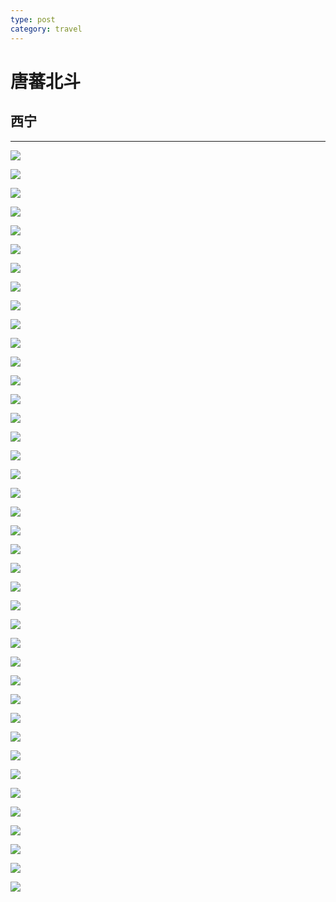 ```yaml
---
type: post
category: travel
---
```


# 唐蕃北斗

## 西宁

---

![](http://ww1.sinaimg.cn/mw690/89d0a2e1gw1f96vztsxfbj218g0xc1a6.jpg)

![](http://ww4.sinaimg.cn/mw690/89d0a2e1jw1f8mevvtwssj20tm18g1ic.jpg)

![](http://ww4.sinaimg.cn/mw690/89d0a2e1jw1f8mevgpfkcj217o0n2gu8.jpg)

![](http://ww4.sinaimg.cn/mw690/89d0a2e1jw1f8mevg4gkxj218g0tmds7.jpg)

![](http://ww4.sinaimg.cn/mw690/89d0a2e1jw1f8mevigsvxj214a0tmaqi.jpg)

![](http://ww3.sinaimg.cn/mw690/89d0a2e1jw1f8mevjdl9hj214z0radnu.jpg)

![](http://ww3.sinaimg.cn/mw690/89d0a2e1jw1f8mevkevwgj212q0swaj8.jpg)

![](http://ww4.sinaimg.cn/mw690/89d0a2e1jw1f8mevm1lnpj215z0rzgy3.jpg)

![](http://ww1.sinaimg.cn/mw690/89d0a2e1jw1f8mevn5ea4j20xc0kt7af.jpg)

![](http://ww4.sinaimg.cn/mw690/89d0a2e1jw1f8mevo47qmj20qf0suq90.jpg)

![](http://ww4.sinaimg.cn/mw690/89d0a2e1jw1f8mevp0r3rj218g0mp494.jpg)

![](http://ww3.sinaimg.cn/mw690/89d0a2e1jw1f8mevpzxl4j217a0suak1.jpg)

![](http://ww4.sinaimg.cn/mw690/89d0a2e1jw1f8mevqpxluj20wj0tmqbh.jpg)

![](http://ww2.sinaimg.cn/mw690/89d0a2e1jw1f8mevs1s8pj20yz0m710n.jpg)

![](http://ww3.sinaimg.cn/mw690/89d0a2e1jw1f8mevt3j2hj218g0tmtlp.jpg)

![](http://ww4.sinaimg.cn/mw690/89d0a2e1jw1f8mevaib0cj218g0tmk4g.jpg)

![](http://ww3.sinaimg.cn/mw690/89d0a2e1jw1f8mfai5ujrj217u0t7wt7.jpg)

![](http://ww3.sinaimg.cn/mw690/89d0a2e1jw1f8mfalq3mbj218g0tm1f2.jpg)

![](http://ww4.sinaimg.cn/mw690/89d0a2e1jw1f8mfaqj5y5j21680vonae.jpg)

![](http://ww3.sinaimg.cn/mw690/89d0a2e1jw1f8mfan2dw8j218g0tm13j.jpg)

![](http://ww4.sinaimg.cn/mw690/89d0a2e1jw1f8mfap9vdkj20yo0st7d1.jpg)

![](http://ww4.sinaimg.cn/mw690/89d0a2e1jw1f8mfaobhobj218g0oetmc.jpg)

![](http://ww1.sinaimg.cn/mw690/89d0a2e1jw1f8mevbmsd4j218g0m7gxe.jpg)

![](http://ww1.sinaimg.cn/mw690/89d0a2e1jw1f8me79okhij218g0qcank.jpg)

![](http://ww4.sinaimg.cn/mw690/89d0a2e1jw1f8me7dd3hvj218g0latrb.jpg)

![](http://ww4.sinaimg.cn/mw690/89d0a2e1jw1f8me7bk2hzj21690pg1ab.jpg)

![](http://ww4.sinaimg.cn/mw690/89d0a2e1jw1f8mevciscxj215t0nvwmt.jpg)

![](http://ww3.sinaimg.cn/mw690/89d0a2e1jw1f8mevdhdnbj216w0lfn4o.jpg)

![](http://ww3.sinaimg.cn/mw690/89d0a2e1jw1f8meve4kwzj20pe0oejxv.jpg)

![](http://ww2.sinaimg.cn/mw690/89d0a2e1jw1f8me7glw8yj218f0o7dq9.jpg)

![](http://ww1.sinaimg.cn/mw690/89d0a2e1jw1f8me7euu4mj218g0q1ds8.jpg)

![](http://ww4.sinaimg.cn/mw690/89d0a2e1jw1f8me7gz2rgj218g0jnah7.jpg)

![](http://ww4.sinaimg.cn/mw690/89d0a2e1gw1f96wc61oiaj218g0ucqn4.jpg)

![](http://ww4.sinaimg.cn/mw690/89d0a2e1gw1f96wc72okxj20xb18gndw.jpg)

![](http://ww1.sinaimg.cn/mw690/89d0a2e1gw1f96wrilfozj218g0xcu0p.jpg)

![](http://ww1.sinaimg.cn/mw690/89d0a2e1gw1f96wrk9nwrj218g0xc1kx.jpg)

![](http://ww1.sinaimg.cn/mw690/89d0a2e1gw1f96wrl2pj7j20xb18gk8q.jpg)

![](http://ww2.sinaimg.cn/mw690/89d0a2e1gw1f96wrn1kd7j217e0wjtlm.jpg)

![](http://ww4.sinaimg.cn/mw690/89d0a2e1gw1f96wrne8o8j218f0ko12e.jpg)

![](http://ww4.sinaimg.cn/mw690/89d0a2e1gw1f96x74d7gsj20xb0oqwno.jpg)
